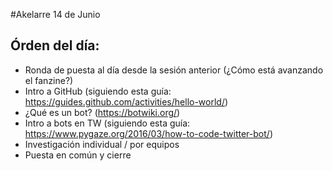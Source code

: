 #Akelarre 14 de Junio

## Órden del día:
- Ronda de puesta al día desde la sesión anterior (¿Cómo está avanzando el fanzine?)
- Intro a GitHub (siguiendo esta guía: https://guides.github.com/activities/hello-world/)
- ¿Qué es un bot? (https://botwiki.org/)
- Intro a bots en TW (siguiendo esta guía: https://www.pygaze.org/2016/03/how-to-code-twitter-bot/)
- Investigación individual / por equipos
- Puesta en común y cierre

